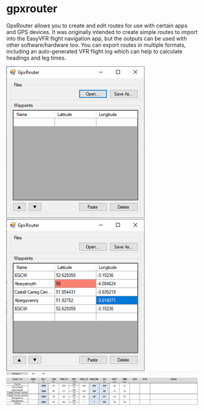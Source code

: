 # gpxrouter
GpxRouter allows you to create and edit routes for use with certain apps and GPS devices. It was originally intended to create simple routes to import into the EasyVFR flight navigation app, but the outputs can be used with other software/hardware too. You can export routes in multiple formats, including an auto-generated VFR flight log which can help to calculate headings and leg times.

![Creating new route](https://raw.githubusercontent.com/george7378/gpxrouter/master/_img/1.png)
![Editing existing route](https://raw.githubusercontent.com/george7378/gpxrouter/master/_img/2.png)
![Auto-generated flight log](https://raw.githubusercontent.com/george7378/gpxrouter/master/_img/3.png)